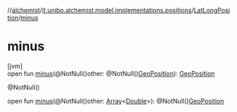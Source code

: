 //[alchemist](../../../index.md)/[it.unibo.alchemist.model.implementations.positions](../index.md)/[LatLongPosition](index.md)/[minus](minus.md)

# minus

[jvm]\
open fun [minus](minus.md)(@NotNull()other: @NotNull()[GeoPosition](../../it.unibo.alchemist.model.interfaces/-geo-position/index.md)): [GeoPosition](../../it.unibo.alchemist.model.interfaces/-geo-position/index.md)

@NotNull()

open fun [minus](minus.md)(@NotNull()other: [Array](https://kotlinlang.org/api/latest/jvm/stdlib/kotlin/-array/index.html)<[Double](https://kotlinlang.org/api/latest/jvm/stdlib/kotlin/-double/index.html)>): @NotNull()[GeoPosition](../../it.unibo.alchemist.model.interfaces/-geo-position/index.md)
